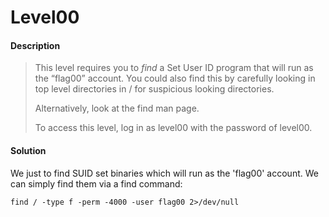 # Level00

#### Description

> This level requires you to _find_ a Set User ID program that will run as the “flag00” account. You could also find this by carefully looking in top level directories in / for suspicious looking directories.
>
> Alternatively, look at the find man page.
>
> To access this level, log in as level00 with the password of level00.

#### Solution

We just to find SUID set binaries which will run as the 'flag00' account. We can simply find them via a find command:

```
find / -type f -perm -4000 -user flag00 2>/dev/null
```

